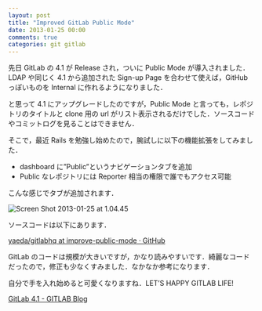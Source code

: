 ```yaml
---
layout: post
title: "Improved GitLab Public Mode"
date: 2013-01-25 00:00
comments: true
categories: git gitlab
---
```


先日 GitLab の 4.1 が Release され，ついに Public Mode が導入されました．LDAP や同じく 4.1 から追加された Sign-up Page を合わせて使えば，GitHub っぽいものを Internal に作れるようになりました．

と思って 4.1 にアップグレードしたのですが，Public Mode と言っても，レポジトリのタイトルと clone 用の url がリスト表示されるだけでした．ソースコードやコミットログを見ることはできません．

そこで，最近 Rails を勉強し始めたので，腕試しに以下の機能拡張をしてみました．

- dashboard に”Public”というナビゲーションタブを追加
- Public なレポジトリには Reporter 相当の権限で誰でもアクセス可能

こんな感じでタブが追加されます．

![Screen Shot 2013-01-25 at 1.04.45](https://farm9.staticflickr.com/8192/8410694643_57780f3b07_z.jpg)

ソースコードは以下にあります．

[yaeda/gitlabhq at improve-public-mode · GitHub](https://github.com/yaeda/gitlabhq/tree/improve-public-mode)

GitLab のコードは規模が大きいですが，かなり読みやすいです．綺麗なコードだったので，修正も少なくすみました．なかなか参考になります．

自分で手を入れ始めると可愛くなりますね．LET’S HAPPY GITLAB LIFE!

[GitLab 4.1 - GITLAB Blog](http://blog.gitlab.org/gitlab-4-1-released/%20GitLab%204.1%20-%20GITLAB%20Blog)
